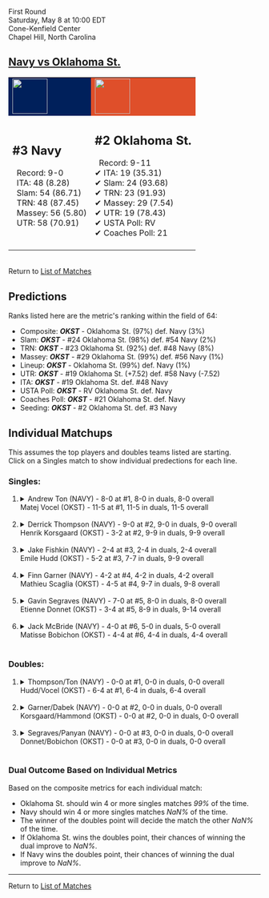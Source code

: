 First Round  
Saturday, May 8 at 10:00 EDT  
Cone-Kenfield Center  
Chapel Hill, North Carolina  
## [Navy vs Oklahoma St.](https://www.ncaa.com/game/5833392)  

<table><tr style="background-color: #d9d9d9 !important"><td style="background-color: #00205B !important"><img src="https://www.ncaa.com/sites/default/files/images/logos/schools/n/navy.70.png" width="70" height="70" /></td><td style="background-color: #DF4F2A !important"><img src="https://www.ncaa.com/sites/default/files/images/logos/schools/o/oklahoma-st.70.png" width="70" height="70" /></td></tr><tr>
<td>  

<h2>#3 Navy</h2>  
&nbsp; Record: 9-0<br>  
&nbsp; ITA: 48 (8.28)<br>  
&nbsp; Slam: 54 (86.71)<br>  
&nbsp; TRN: 48 (87.45)<br>  
&nbsp; Massey: 56 (5.80)<br>  
&nbsp; UTR: 58 (70.91)<br>  
<br>  

</td>
<td>  

<h2>#2 Oklahoma St.</h2>  
&nbsp; Record: 9-11<br>  
&#10004; ITA: 19 (35.31)<br>  
&#10004; Slam: 24 (93.68)<br>  
&#10004; TRN: 23 (91.93)<br>  
&#10004; Massey: 29 (7.54)<br>  
&#10004; UTR: 19 (78.43)<br>  
&#10004; USTA Poll: RV<br>  
&#10004; Coaches Poll: 21<br>  
<br>  

</td>
</tr></table>  


<br>Return to [List of Matches](../index.md)  

## Predictions  

Ranks listed here are the metric's ranking within the field of 64:  
- Composite: ***OKST*** - Oklahoma St. (97%) def. Navy (3%)  
- Slam: ***OKST*** - #24 Oklahoma St. (98%) def. #54 Navy (2%)  
- TRN: ***OKST*** - #23 Oklahoma St. (92%) def. #48 Navy (8%)  
- Massey: ***OKST*** - #29 Oklahoma St. (99%) def. #56 Navy (1%)  
- Lineup: ***OKST*** - Oklahoma St. (99%) def. Navy (1%)  
- UTR: ***OKST*** - #19 Oklahoma St. (+7.52) def. #58 Navy (-7.52)  
- ITA: ***OKST*** - #19 Oklahoma St. def. #48 Navy  
- USTA Poll: ***OKST*** - RV Oklahoma St. def. Navy  
- Coaches Poll: ***OKST*** - #21 Oklahoma St. def. Navy  
- Seeding: ***OKST*** - #2 Oklahoma St. def. #3 Navy  

## Individual Matchups  
This assumes the top players and doubles teams listed are starting.  
Click on a Singles match to show individual predections for each line.  

### Singles:  

<ol>
<li><details>
<summary markdown="span">Andrew Ton (NAVY) - 8-0 at #1, 8-0 in duals, 8-0 overall<br>Matej Vocel (OKST) - 11-5 at #1, 11-5 in duals, 11-5 overall</summary>
<h4>Predictions</h4><ul>
<li>Composite: <b><i>OKST</i></b> - Vocel (91%) def. Ton (9%)</li>  
<li>Slam: <b><i>OKST</i></b> - Vocel (92%) def. Ton (8%)</li>  
<li>TRN: <b><i>OKST</i></b> - Vocel (93%) def. Ton (7%)</li>  
<li>Massey: <b><i>OKST</i></b> - Vocel (86%) def. Ton (14%)</li>  
<li>UTR: <b><i>OKST</i></b> - Vocel (95%) def. Ton (5%)</li>  
<li>ITA: <b><i>OKST</i></b> - Vocel (20.98) def. Ton (4.17)</li>  
</ul>
</details>&nbsp;</li>
<li><details>
<summary markdown="span">Derrick Thompson (NAVY) - 9-0 at #2, 9-0 in duals, 9-0 overall<br>Henrik Korsgaard (OKST) - 3-2 at #2, 9-9 in duals, 9-9 overall</summary>
<h4>Predictions</h4><ul>
<li>Composite: <b><i>OKST</i></b> - Korsgaard (80%) def. Thompson (20%)</li>  
<li>Slam: <b><i>OKST</i></b> - Korsgaard (80%) def. Thompson (20%)</li>  
<li>TRN: <b><i>OKST</i></b> - Korsgaard (84%) def. Thompson (16%)</li>  
<li>Massey: <b><i>OKST</i></b> - Korsgaard (72%) def. Thompson (28%)</li>  
<li>UTR: <b><i>OKST</i></b> - Korsgaard (85%) def. Thompson (15%)</li>  
<li>ITA: <b><i>NAVY</i></b> - Thompson (4.17) def. Korsgaard (2.00)</li>  
</ul>
</details>&nbsp;</li>
<li><details>
<summary markdown="span">Jake Fishkin (NAVY) - 2-4 at #3, 2-4 in duals, 2-4 overall<br>Emile Hudd (OKST) - 5-2 at #3, 7-7 in duals, 9-9 overall</summary>
<h4>Predictions</h4><ul>
<li>Composite: <b><i>OKST</i></b> - Hudd (99%) def. Fishkin (1%)</li>  
<li>Slam: <b><i>OKST</i></b> - Hudd (99%) def. Fishkin (1%)</li>  
<li>TRN: <b><i>OKST</i></b> - Hudd (99%) def. Fishkin (1%)</li>  
<li>Massey: <b><i>OKST</i></b> - Hudd (98%) def. Fishkin (2%)</li>  
<li>UTR: <b><i>OKST</i></b> - Hudd (98%) def. Fishkin (2%)</li>  
<li>ITA: <b><i>OKST</i></b> - Hudd (4.25) def. Fishkin (0.00)</li>  
</ul>
</details>&nbsp;</li>
<li><details>
<summary markdown="span">Finn Garner (NAVY) - 4-2 at #4, 4-2 in duals, 4-2 overall<br>Mathieu Scaglia (OKST) - 4-5 at #4, 9-7 in duals, 9-8 overall</summary>
<h4>Predictions</h4><ul>
<li>Composite: <b><i>OKST</i></b> - Scaglia (94%) def. Garner (6%)</li>  
<li>Slam: <b><i>OKST</i></b> - Scaglia (96%) def. Garner (4%)</li>  
<li>TRN: <b><i>OKST</i></b> - Scaglia (96%) def. Garner (4%)</li>  
<li>Massey: <b><i>OKST</i></b> - Scaglia (88%) def. Garner (12%)</li>  
<li>UTR: <b><i>OKST</i></b> - Scaglia (96%) def. Garner (4%)</li>  
<li>ITA: <b><i>OKST</i></b> - Scaglia (2.10) def. Garner (1.69)</li>  
</ul>
</details>&nbsp;</li>
<li><details>
<summary markdown="span">Gavin Segraves (NAVY) - 7-0 at #5, 8-0 in duals, 8-0 overall<br>Etienne Donnet (OKST) - 3-4 at #5, 8-9 in duals, 9-14 overall</summary>
<h4>Predictions</h4><ul>
<li>Composite: <b><i>OKST</i></b> - Donnet (81%) def. Segraves (19%)</li>  
<li>Slam: <b><i>OKST</i></b> - Donnet (87%) def. Segraves (13%)</li>  
<li>TRN: <b><i>OKST</i></b> - Donnet (88%) def. Segraves (12%)</li>  
<li>Massey: <b><i>OKST</i></b> - Donnet (61%) def. Segraves (39%)</li>  
<li>UTR: <b><i>OKST</i></b> - Donnet (89%) def. Segraves (11%)</li>  
<li>ITA: <b><i>NAVY</i></b> - Segraves (4.17) def. Donnet (0.00)</li>  
</ul>
</details>&nbsp;</li>
<li><details>
<summary markdown="span">Jack McBride (NAVY) - 4-0 at #6, 5-0 in duals, 5-0 overall<br>Matisse Bobichon (OKST) - 4-4 at #6, 4-4 in duals, 4-4 overall</summary>
<h4>Predictions</h4><ul>
<li>Composite: <b><i>OKST</i></b> - Bobichon (76%) def. McBride (24%)</li>  
<li>Slam: <b><i>OKST</i></b> - Bobichon (81%) def. McBride (19%)</li>  
<li>TRN: <b><i>OKST</i></b> - Bobichon (67%) def. McBride (33%)</li>  
<li>Massey: <b><i>OKST</i></b> - Bobichon (62%) def. McBride (38%)</li>  
<li>UTR: <b><i>OKST</i></b> - Bobichon (93%) def. McBride (7%)</li>  
<li>ITA: <b><i>NAVY</i></b> - McBride (2.91) def. Bobichon (1.32)</li>  
</ul>
</details>&nbsp;</li>
</ol>

### Doubles:  

<ol>
<li><details>
<summary markdown="span">Thompson/Ton (NAVY) - 0-0 at #1, 0-0 in duals, 0-0 overall<br>Hudd/Vocel (OKST) - 6-4 at #1, 6-4 in duals, 6-4 overall</summary>
<br>Sorry, we don't have any metrics for this match
</details>&nbsp;</li>
<li><details>
<summary markdown="span">Garner/Dabek (NAVY) - 0-0 at #2, 0-0 in duals, 0-0 overall<br>Korsgaard/Hammond (OKST) - 0-0 at #2, 0-0 in duals, 0-0 overall</summary>
<br>Sorry, we don't have any metrics for this match
</details>&nbsp;</li>
<li><details>
<summary markdown="span">Segraves/Panyan (NAVY) - 0-0 at #3, 0-0 in duals, 0-0 overall<br>Donnet/Bobichon (OKST) - 0-0 at #3, 0-0 in duals, 0-0 overall</summary>
<br>Sorry, we don't have any metrics for this match
</details>&nbsp;</li>
</ol>

### Dual Outcome Based on Individual Metrics  
  
Based on the composite metrics for each individual match:  
- Oklahoma St. should win 4 or more singles matches _99%_ of the time.  
- Navy should win 4 or more singles matches _NaN%_ of the time.  
- The winner of the doubles point will decide the match the other _NaN%_ of the time.  
- If Oklahoma St. wins the doubles point, their chances of winning the dual improve to _NaN%_.  
- If Navy wins the doubles point, their chances of winning the dual improve to _NaN%_.  
  
------

Return to [List of Matches](../index.md)  
